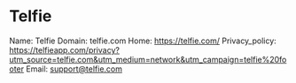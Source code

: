 
# Telfie

Name: Telfie
Domain: telfie.com
Home: https://telfie.com/
Privacy_policy: https://telfieapp.com/privacy?utm_source=telfie.com&utm_medium=network&utm_campaign=telfie%20footer
Email: support@telfie.com
